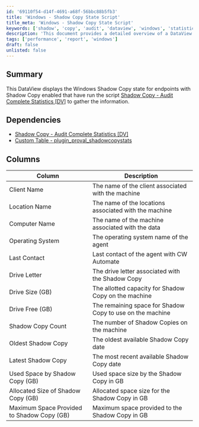 ```yaml
---
id: '69110f54-d14f-4691-a68f-56bbc88b5fb3'
title: 'Windows - Shadow Copy State Script'
title_meta: 'Windows - Shadow Copy State Script'
keywords: ['shadow', 'copy', 'audit', 'dataview', 'windows', 'statistics']
description: 'This document provides a detailed overview of a DataView that displays the Windows Shadow Copy state for endpoints with Shadow Copy enabled. It includes information gathered from the Shadow Copy - Audit Complete Statistics script and outlines the necessary dependencies, as well as the columns available in the DataView.'
tags: ['performance', 'report', 'windows']
draft: false
unlisted: false
---
```


## Summary

This DataView displays the Windows Shadow Copy state for endpoints with Shadow Copy enabled that have run the script [Shadow Copy - Audit Complete Statistics [DV]](<../scripts/Shadow Copy - Audit Complete Statistics DV.md>) to gather the information.

## Dependencies

- [Shadow Copy - Audit Complete Statistics [DV]](<../scripts/Shadow Copy - Audit Complete Statistics DV.md>)
- [Custom Table - plugin_proval_shadowcopystats](<../tables/plugin_proval_shadowcopystats.md>)

## Columns

| Column                                      | Description                                                            |
|---------------------------------------------|------------------------------------------------------------------------|
| Client Name                                 | The name of the client associated with the machine                     |
| Location Name                               | The name of the locations associated with the machine                  |
| Computer Name                               | The name of the machine associated with the data                       |
| Operating System                            | The operating system name of the agent                                 |
| Last Contact                                | Last contact of the agent with CW Automate                             |
| Drive Letter                                | The drive letter associated with the Shadow Copy                       |
| Drive Size (GB)                            | The allotted capacity for Shadow Copy on the machine                   |
| Drive Free (GB)                            | The remaining space for Shadow Copy to use on the machine              |
| Shadow Copy Count                           | The number of Shadow Copies on the machine                             |
| Oldest Shadow Copy                          | The oldest available Shadow Copy date                                   |
| Latest Shadow Copy                          | The most recent available Shadow Copy date                              |
| Used Space by Shadow Copy (GB)             | Used space size by the Shadow Copy in GB                               |
| Allocated Size of Shadow Copy (GB)         | Allocated space size for the Shadow Copy in GB                         |
| Maximum Space Provided to Shadow Copy (GB) | Maximum space provided to the Shadow Copy in GB                        |





